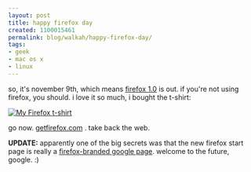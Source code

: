 ```yaml
---
layout: post
title: happy firefox day
created: 1100015461
permalink: blog/walkah/happy-firefox-day/
tags:
- geek
- mac os x
- linux
---
```

<p>
so, it's november 9th, which means <a href="http://www.spreadfirefox.com/?q=affiliates&amp;id=7295&amp;t=82" title="Firefox Web browser">firefox 1.0</a> is out. if you're not using firefox, you should. i love it so much, i bought the t-shirt:
</p><p>
<a href="http://www.spreadfirefox.com/?q=affiliates&amp;id=7295&amp;t=82"><img src="http://www.flickr.com/photos/1368111_c7a3dfb4ad_m.jpg" alt="My Firefox t-shirt" /></a>
</p><p>
go now. <a href="http://www.spreadfirefox.com/?q=affiliates&amp;id=7295&amp;t=82" title="Get Firefox">getfirefox.com</a> . take back the web.
</p>
<p><strong>UPDATE:</strong> apparently one of the big secrets was that the new firefox start page is really a <a href="http://www.google.ca/firefox/?en-US&act=1">firefox-branded google page</a>. welcome to the future, google. :)</p>
